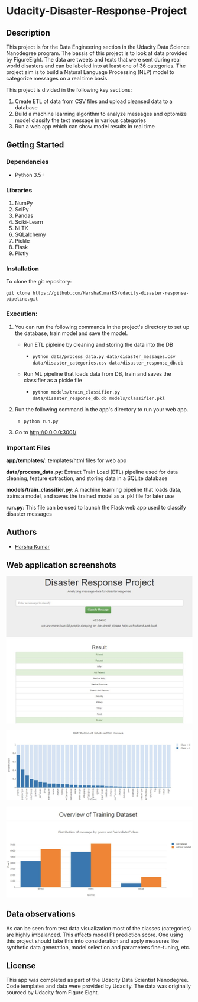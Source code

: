 # Udacity-Disaster-Response-Project

## Description

This project is for the Data Engineering section in the Udacity Data Science Nanodegree program. The bassis of this project is to look at data provided by FigureEight. The data are tweets and texts that were sent during real world disasters and can be labeled into at least one of 36 categories. The project aim is to build a Natural Language Processing (NLP) model to categorize messages on a real time basis.

This project is divided in the following key sections:

1. Create ETL of data from CSV files and upload cleansed data to a database
2. Build a machine learning algorithm to analyze messages and optomize model classify the text message in various categories
3. Run a web app which can show model results in real time


## Getting Started

### Dependencies
* Python 3.5+

### Libraries 
1. NumPy 
2. SciPy 
3. Pandas
4. Sciki-Learn
5. NLTK 
6. SQLalchemy 
7. Pickle 
8. Flask 
9. Plotly

### Installation
To clone the git repository:
```
git clone https://github.com/HarshaKumarKS/udacity-disaster-response-pipeline.git
```

### Execution:
1. You can run the following commands in the project's directory to set up the database, train model and save the model.

    *  Run ETL pipleine by cleaning and storing the data into the DB

        - `python data/process_data.py data/disaster_messages.csv data/disaster_categories.csv data/disaster_response_db.db`

    * Run ML pipeline that loads data from DB, train and saves the classifier as a pickle file

       -  `python models/train_classifier.py data/disaster_response_db.db models/classifier.pkl`

2. Run the following command in the app's directory to run your web app.
   
   - `python run.py`

3. Go to http://0.0.0.0:3001/


### Important Files

**app/templates/**: templates/html files for web app

**data/process_data.py**: Extract Train Load (ETL) pipeline used for data cleaning, feature extraction, and storing data in a SQLite database

**models/train_classifier.py**: A machine learning pipeline that loads data, trains a model, and saves the trained model as a .pkl file for later use

**run.py**: This file can be used to launch the Flask web app used to classify disaster messages

<a name="authors"></a>
## Authors

* [Harsha Kumar](https://github.com/canaveensetia)

<a name="screenshots"></a>
## Web application screenshots

![Main Page](screenshots/page.png)

![graph1](screenshots/graph1.png)

![graph2](screenshots/graph2.png)


## Data observations

As can be seen from test data visualization most of the classes (categories) are highly imbalanced. This affects model F1 prediction score. One using this project should take this into consideration and apply measures like synthetic data generation, model selection and parameters fine-tuning, etc.

## License

This app was completed as part of the Udacity Data Scientist Nanodegree. Code templates and data were provided by Udacity. The data was originally sourced by Udacity from Figure Eight.
